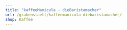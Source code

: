 ```yaml
---
title: "kaffeeManicula - dieBaristamacher"
url: /grabenstaett/kaffeemanicula-diebaristamacher/
shop: Kaffee
---
```

